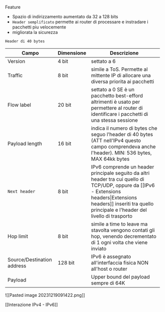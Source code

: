 Feature
- Spazio di indirizzamento aumentato da 32 a 128 bits
- `Header semplificato` permette ai router di processare e instradare i pacchetti piu velocemente
- migliorata la sicurezza

`Header di 40 bytes`

| Campo                      | Dimensione | Descrizione                                                                                                                                                                                                           |
| -------------------------- | ---------- | --------------------------------------------------------------------------------------------------------------------------------------------------------------------------------------------------------------------- |
| Version                    | 4 bit      | settato a 6                                                                                                                                                                                                           |
| Traffic                    | 8 bit      | simile a ToS. Permette al mittente IP di allocare una diversa priorita ai pacchetti                                                                                                                                   |
| Flow label                 | 20 bit     | settato a 0 SE è un pacchetto best-efford altrimenti è usato per permettere al router di identificare i pacchetti di una stessa sessione                                                                              |
| Payload length             | 16 bit     | indica il numero di bytes che seguo l'header di 40 bytes (ATT nell'IPv4 questo campo comprendeva anche l'header). MIN: 536 bytes, MAX 64kk bytes                                                                      |
| `Next header`                | 8 bit      | IPv6 comprende un header principale seguito da altri header tra cui quello di TCP/UDP, oppure da [[IPv6 - Extensions headers\|Extensions headers]] inseriti tra quello principale e l'header del livello di trasporto |
| Hop limit                  | 8 bit      | simile a time to leave ma stavolta vengono contati gli hop, venendo decrementato di 1 ogni volta che viene inviato                                                                                                    |
| Source/Destination address | 128 bit    | IPv6 è assegnato all'interfaccia fisica NON all'host o router                                                                                                                                                         |
| Payload                    |            | Upper bound del payload sempre di 64K                                                                                                                                                                                 |

![[Pasted image 20231219091422.png]]

[[Interazione IPv4 - IPv6]]